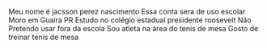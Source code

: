 Meu nome é jacsson perez nascimento
Essa conta sera de uso escolar
Moro em Guaíra PR
Estudo no colégio estadual presidente roosevelt
Nâo Pretendo usar fora da escola
Sou atleta na àrea do tenis de mesa
Gosto de treinar tenis de mesa
